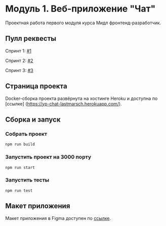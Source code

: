 
# Модуль 1. Веб-приложение "Чат"
Проектная работа первого модуля курса Мидл фронтенд-разработчик. 

## Пулл реквесты
Спринт 1: [#1](https://github.com/lastmarsch/middle.messenger.praktikum.yandex/pull/1)

Спринт 2: [#2](https://github.com/lastmarsch/middle.messenger.praktikum.yandex/pull/2)

Спринт 3: [#3](https://github.com/lastmarsch/middle.messenger.praktikum.yandex/pull/3)

## Страница проекта

Docker-сборка проекта развёрнута на хостинге Heroku и доступна по [ссылке] (https://yp-chat-lastmarsch.herokuapp.com/).

  
## Сборка и запуск
### Собрать проект
    npm run build
### Запустить проект на 3000 порту
    npm run start
### Запустить тесты
    npm run test

## Макет приложения
Макет приложения в Figma доступен по [ссылке](https://www.figma.com/file/eHfq7ZtG4fSTdFIG8UYS3x/Messenger?node-id=0:1).
